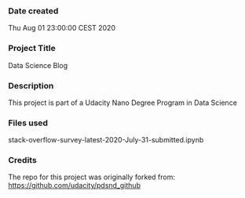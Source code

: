 ### Date created
Thu Aug 01 23:00:00 CEST 2020

### Project Title
Data Science Blog

### Description
This project is part of a Udacity Nano Degree Program in Data Science 

### Files used
stack-overflow-survey-latest-2020-July-31-submitted.ipynb

### Credits
The repo for this project was originally forked from:
https://github.com/udacity/pdsnd_github

